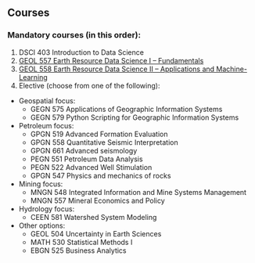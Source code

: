 ## Courses
### Mandatory courses (in this order):
1. DSCI 403 	Introduction to Data Science
1. [GEOL 557 	Earth Resource Data Science I – Fundamentals](https://github.com/mines-erds/course-overviews/blob/master/557_CourseOutline.md)
1. [GEOL 558 	Earth Resource Data Science II – Applications and Machine-Learning](https://github.com/mines-erds/course-overviews/blob/master/558_CourseOutline.md)
1. Elective (choose from one of the following):
  - Geospatial focus:
    - GEGN 575	Applications of Geographic Information Systems
    - GEGN 579	Python Scripting for Geographic Information Systems
  - Petroleum focus:
    - GPGN 519 	Advanced Formation Evaluation
    - GPGN 558 	Quantitative Seismic Interpretation
    - GPGN 661	Advanced seismology
    - PEGN 551	Petroleum Data Analysis
    - PEGN 522	Advanced Well Stimulation
    - GPGN 547	Physics and mechanics of rocks
  - Mining focus:
    - MNGN 548	Integrated Information and Mine Systems Management
    - MNGN 557	Mineral Economics and Policy
  - Hydrology focus:
    - CEEN 581	Watershed System Modeling
  - Other options:
    - GEOL 504	Uncertainty in Earth Sciences
    - MATH 530 	Statistical Methods I
    - EBGN 525	Business Analytics
